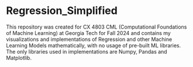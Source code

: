# Regression_Simplified
This repository was created for CX 4803 CML (Computational Foundations of Machine Learning) at Georgia Tech for Fall 2024 and contains my visualizations and implementations of Regression and other Machine Learning Models mathematically, with no usage of pre-built ML libraries. The only libraries used in implementations are Numpy, Pandas and Matplotlib.
